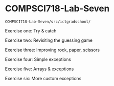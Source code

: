 # COMPSCI718-Lab-Seven

``COMPSCI718-Lab-Seven/src/ictgradschool/``

Exercise one: Try & catch

Exercise two: Revisiting the guessing game

Exercise three: Improving rock, paper, scissors

Exercise four: Simple exceptions

Exercise five: Arrays & exceptions

Exercise six: More custom exceptions
